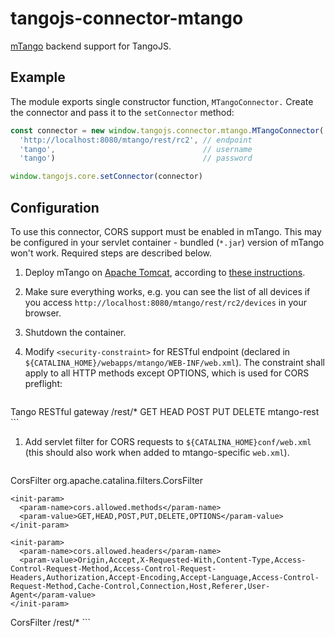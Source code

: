 # tangojs-connector-mtango

[mTango](https://bitbucket.org/hzgwpn/mtango/wiki/Home) backend support for
TangoJS.

## Example

The module exports single constructor function, `MTangoConnector.` Create the
connector and pass it to the `setConnector` method:

```javascript
const connector = new window.tangojs.connector.mtango.MTangoConnector(
  'http://localhost:8080/mtango/rest/rc2', // endpoint
  'tango',                                 // username
  'tango')                                 // password

window.tangojs.core.setConnector(connector)
```

## Configuration

To use this connector, CORS support must be enabled in mTango. This may be
configured in your servlet container - bundled (`*.jar`) version of mTango
won't work. Required steps are described below.

1. Deploy mTango on [Apache Tomcat](https://tomcat.apache.org/download-80.cgi),
   according to [these instructions](https://bitbucket.org/hzgwpn/mtango/wiki/Home#markdown-header-war).

1. Make sure everything works, e.g. you can see the list of all devices if you
   access `http://localhost:8080/mtango/rest/rc2/devices` in your browser.

1. Shutdown the container.

1. Modify `<security-constraint>` for RESTful endpoint (declared in
   `${CATALINA_HOME}/webapps/mtango/WEB-INF/web.xml`). The constraint shall
   apply to all HTTP methods except OPTIONS, which is used for CORS preflight:
   ```xml
  <security-constraint>
    <web-resource-collection>
      <web-resource-name>Tango RESTful gateway</web-resource-name>
      <url-pattern>/rest/*</url-pattern>
      <http-method>GET</http-method>
      <http-method>HEAD</http-method>
      <http-method>POST</http-method>
      <http-method>PUT</http-method>
      <http-method>DELETE</http-method>
    </web-resource-collection>
    <auth-constraint>
      <role-name>mtango-rest</role-name>
    </auth-constraint>
  </security-constraint>
   ```

1. Add servlet filter for CORS requests to `${CATALINA_HOME}conf/web.xml`
   (this should also work when added to mtango-specific `web.xml`).
   ```xml
  <filter>
    <filter-name>CorsFilter</filter-name>
    <filter-class>org.apache.catalina.filters.CorsFilter</filter-class>

    <init-param>
      <param-name>cors.allowed.methods</param-name>
      <param-value>GET,HEAD,POST,PUT,DELETE,OPTIONS</param-value>
    </init-param>

    <init-param>
      <param-name>cors.allowed.headers</param-name>
      <param-value>Origin,Accept,X-Requested-With,Content-Type,Access-Control-Request-Method,Access-Control-Request-Headers,Authorization,Accept-Encoding,Accept-Language,Access-Control-Request-Method,Cache-Control,Connection,Host,Referer,User-Agent</param-value>
    </init-param>

  </filter>

  <filter-mapping>
    <filter-name>CorsFilter</filter-name>
    <url-pattern>/rest/*</url-pattern>
  </filter-mapping>
   ```

